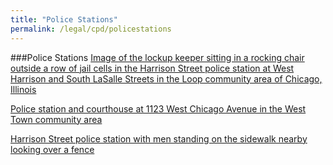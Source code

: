 ```yaml
---
title: "Police Stations"
permalink: /legal/cpd/policestations
---
```


###Police Stations
[Image of the lockup keeper sitting in a rocking chair outside a row of jail cells in the Harrison Street police station at West Harrison and South LaSalle Streets in the Loop community area of Chicago, Illinois](/historical/timeline/1907/283/)

[Police station and courthouse at 1123 West Chicago Avenue in the West Town community area](/historical/timeline/1917/381/)

[Harrison Street police station with men standing on the sidewalk nearby looking over a fence](/historical/timeline/1911/415/)